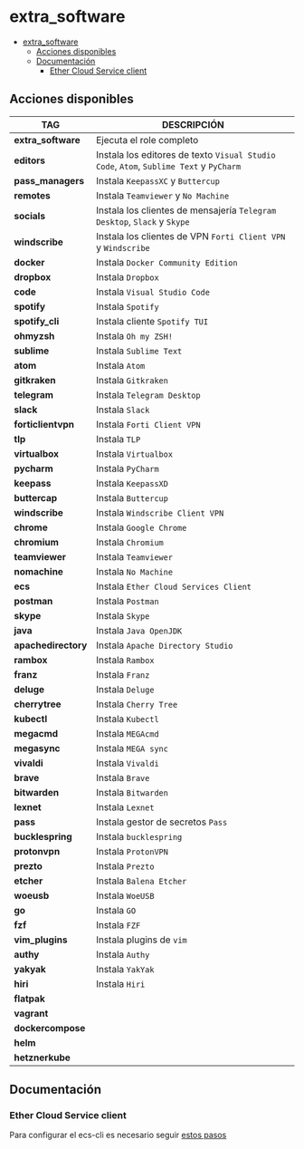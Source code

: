 # extra_software

- [extra_software](#extra_software)
  - [Acciones disponibles](#acciones-disponibles)
  - [Documentación](#documentación)
    - [Ether Cloud Service client](#ether-cloud-service-client)

## Acciones disponibles

| **TAG** | **DESCRIPCIÓN** |
|---------|-----------------|
| **extra_software** | Ejecuta el role completo |
| **editors** | Instala los editores de texto `Visual Studio Code`, `Atom`, `Sublime Text` y `PyCharm` |
| **pass_managers** | Instala `KeepassXC` y `Buttercup` |
| **remotes** | Instala `Teamviewer` y `No Machine` |
| **socials** | Instala los clientes de mensajería `Telegram Desktop`, `Slack` y `Skype` |
| **windscribe** | Instala los clientes de VPN `Forti Client VPN` y `Windscribe` |
| **docker** | Instala `Docker Community Edition` |
| **dropbox** | Instala `Dropbox` |
| **code** | Instala `Visual Studio Code` |
| **spotify** | Instala `Spotify` |
| **spotify_cli** | Instala cliente `Spotify TUI` |
| **ohmyzsh** | Instala `Oh my ZSH!` |
| **sublime** | Instala `Sublime Text` |
| **atom** | Instala `Atom` |
| **gitkraken** | Instala `Gitkraken` |
| **telegram** | Instala `Telegram Desktop` |
| **slack** | Instala `Slack` |
| **forticlientvpn** | Instala `Forti Client VPN` |
| **tlp** | Instala `TLP` |
| **virtualbox** | Instala `Virtualbox` |
| **pycharm** | Instala `PyCharm` |
| **keepass** | Instala `KeepassXD` |
| **buttercap** | Instala `Buttercup` |
| **windscribe** | Instala `Windscribe Client VPN` |
| **chrome** | Instala `Google Chrome` |
| **chromium** | Instala `Chromium` |
| **teamviewer** | Instala `Teamviewer` |
| **nomachine** | Instala `No Machine` |
| **ecs** | Instala `Ether Cloud Services Client` |
| **postman** | Instala `Postman` |
| **skype** | Instala `Skype` |
| **java** | Instala `Java OpenJDK` |
| **apachedirectory** | Instala `Apache Directory Studio` |
| **rambox** | Instala `Rambox` |
| **franz** | Instala `Franz` |
| **deluge** | Instala `Deluge` |
| **cherrytree** | Instala `Cherry Tree` |
| **kubectl** | Instala `Kubectl` |
| **megacmd** | Instala `MEGAcmd` |
| **megasync** | Instala `MEGA sync` |
| **vivaldi** | Instala `Vivaldi` |
| **brave** | Instala `Brave` |
| **bitwarden** | Instala `Bitwarden` |
| **lexnet** | Instala `Lexnet` |
| **pass** | Instala gestor de secretos `Pass` |
| **bucklespring** | Instala `bucklespring` |
| **protonvpn** | Instala `ProtonVPN` |
| **prezto** | Instala `Prezto` |
| **etcher** | Instala `Balena Etcher` |
| **woeusb** | Instala `WoeUSB` |
| **go** | Instala `GO` |
| **fzf** | Instala `FZF` |
| **vim_plugins** | Instala plugins de `vim` |
| **authy** | Instala `Authy` |
| **yakyak** | Instala `YakYak` |
| **hiri** | Instala `Hiri` |
| **flatpak** | |
| **vagrant** | |
| **dockercompose** | |
| **helm** | |
| **hetznerkube** | |

## Documentación

### Ether Cloud Service client

Para configurar el ecs-cli es necesario seguir [estos pasos](https://platform.bbva.com/en-us/developers/ether-cli/documentation/03-getting-started)
